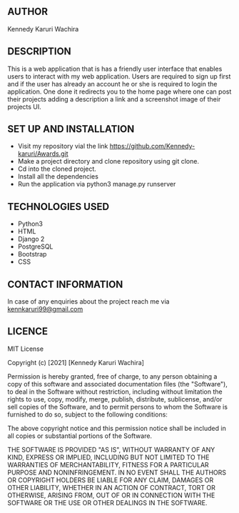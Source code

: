## AUTHOR
Kennedy Karuri Wachira

## DESCRIPTION
This is a web application that is has a friendly user interface that enables users to interact with my web application. Users are required to sign up first and if the user has already an account he or she is required to login the application. One done it redirects you to the home page where one can post their projects adding a description a link and a screenshot image of their projects UI.

## SET UP AND INSTALLATION
* Visit my repository vial the link https://github.com/Kennedy-karuri/Awards.git
* Make a project directory and clone repository using git clone.
* Cd into the cloned project.
* Install all the dependencies
* Run the application via python3 manage.py runserver

## TECHNOLOGIES USED 
* Python3
* HTML 
* Django 2
* PostgreSQL
* Bootstrap
* CSS

## CONTACT INFORMATION
In case of any enquiries about the project reach me via kennkaruri99@gmail.com

## LICENCE 
MIT License

Copyright (c) [2021] [Kennedy Karuri Wachira]

Permission is hereby granted, free of charge, to any person obtaining a copy of this software and associated documentation files (the "Software"), to deal in the Software without restriction, including without limitation the rights to use, copy, modify, merge, publish, distribute, sublicense, and/or sell copies of the Software, and to permit persons to whom the Software is furnished to do so, subject to the following conditions:

The above copyright notice and this permission notice shall be included in all copies or substantial portions of the Software.

THE SOFTWARE IS PROVIDED "AS IS", WITHOUT WARRANTY OF ANY KIND, EXPRESS OR IMPLIED, INCLUDING BUT NOT LIMITED TO THE WARRANTIES OF MERCHANTABILITY, FITNESS FOR A PARTICULAR PURPOSE AND NONINFRINGEMENT. IN NO EVENT SHALL THE AUTHORS OR COPYRIGHT HOLDERS BE LIABLE FOR ANY CLAIM, DAMAGES OR OTHER LIABILITY, WHETHER IN AN ACTION OF CONTRACT, TORT OR OTHERWISE, ARISING FROM, OUT OF OR IN CONNECTION WITH THE SOFTWARE OR THE USE OR OTHER DEALINGS IN THE SOFTWARE.